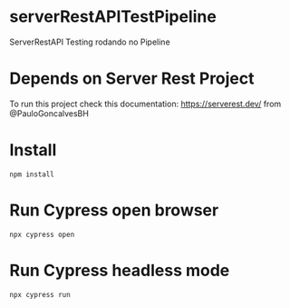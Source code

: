 # serverRestAPITestPipeline
ServerRestAPI Testing rodando no Pipeline

# Depends on Server Rest Project
To run this project check this documentation:
https://serverest.dev/ from @PauloGoncalvesBH

# Install
```
npm install
```

# Run Cypress open browser
```
npx cypress open
```

# Run Cypress headless mode
```
npx cypress run
```